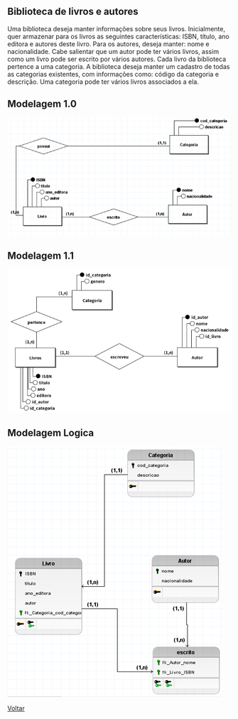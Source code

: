 ## Biblioteca de  livros e autores

Uma biblioteca deseja manter informações sobre seus livros.
Inicialmente, quer armazenar para os livros as seguintes características:
ISBN, título, ano editora e autores deste livro. Para os autores, deseja
manter: nome e nacionalidade. Cabe salientar que um autor pode ter
vários livros, assim como um livro pode ser escrito por vários autores.
Cada livro da biblioteca pertence a uma categoria. A biblioteca deseja
manter um cadastro de todas as categorias existentes, com informações
como: código da categoria e descrição. Uma categoria pode ter vários
livros associados a ela.

## Modelagem 1.0

![biblioteca](livrosBiblio1.1.png)

## Modelagem 1.1

![biblioteca](atividade07.png)

## Modelagem Logica 
![biblioteca](biblioteca_autorL.png)

[Voltar](../../README.md)